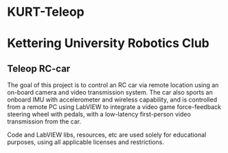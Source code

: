 KURT-Teleop
===========
# Kettering University Robotics Club
## Teleop RC-car
The goal of this project is to control an RC car via remote location using an on-board camera and video transmission system.
The car also sports an onboard IMU with accelerometer and wireless capability, and is controlled from a remote PC using LabVIEW to integrate a video game force-feedback steering wheel with pedals, with a low-latency first-person video transmission from the car.

Code and LabVIEW libs, resources, etc are used solely for educational purposes, using all applicable licenses and restrictions.
